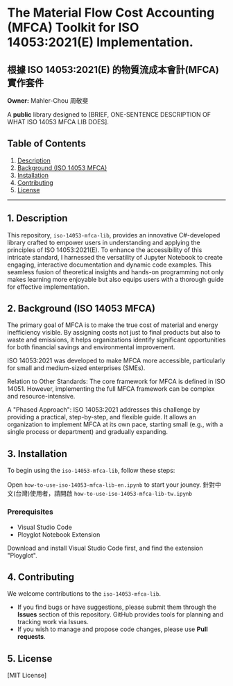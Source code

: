# The Material Flow Cost Accounting (MFCA) Toolkit for ISO 14053:2021(E) Implementation.
## 根據 ISO 14053:2021(E) 的物質流成本會計(MFCA)實作套件

**Owner:** Mahler-Chou 周敬斐

A **public** library designed to [BRIEF, ONE-SENTENCE DESCRIPTION OF WHAT ISO 14053 MFCA LIB DOES].

## Table of Contents

1.  [Description](#description)
2.  [Background (ISO 14053 MFCA)](#background-iso-14053-mfca)
3.  [Installation](#installation)
4.  [Contributing](#contributing)
5.  [License](#license)

---

## 1. Description

This repository, `iso-14053-mfca-lib`, provides an innovative C#-developed library crafted to empower users in understanding and applying the principles of ISO 14053:2021(E). To enhance the accessibility of this intricate standard, I harnessed the versatility of Jupyter Notebook to create engaging, interactive documentation and dynamic code examples. This seamless fusion of theoretical insights and hands-on programming not only makes learning more enjoyable but also equips users with a thorough guide for effective implementation.

## 2. Background (ISO 14053 MFCA)

The primary goal of MFCA is to make the true cost of material and energy inefficiency visible. By assigning costs not just to final products but also to waste and emissions, it helps organizations identify significant opportunities for both financial savings and environmental improvement.

ISO 14053:2021 was developed to make MFCA more accessible, particularly for small and medium-sized enterprises (SMEs).

Relation to Other Standards: The core framework for MFCA is defined in ISO 14051. However, implementing the full MFCA framework can be complex and resource-intensive.

A "Phased Approach": ISO 14053:2021 addresses this challenge by providing a practical, step-by-step, and flexible guide. It allows an organization to implement MFCA at its own pace, starting small (e.g., with a single process or department) and gradually expanding.


## 3. Installation

To begin using the `iso-14053-mfca-lib`, follow these steps:

Open `how-to-use-iso-14053-mfca-lib-en.ipynb` to start your jouney.
針對中文(台灣)使用者，請開啟 `how-to-use-iso-14053-mfca-lib-tw.ipynb`

### Prerequisites

*   Visual Studio Code
*   Ployglot Notebook Extension

Download and install Visual Studio Code first, and find the extension "Ployglot".

## 4. Contributing

We welcome contributions to the `iso-14053-mfca-lib`.

*   If you find bugs or have suggestions, please submit them through the **Issues** section of this repository. GitHub provides tools for planning and tracking work via Issues.
*   If you wish to manage and propose code changes, please use **Pull requests**.

## 5. License

[MIT License]
